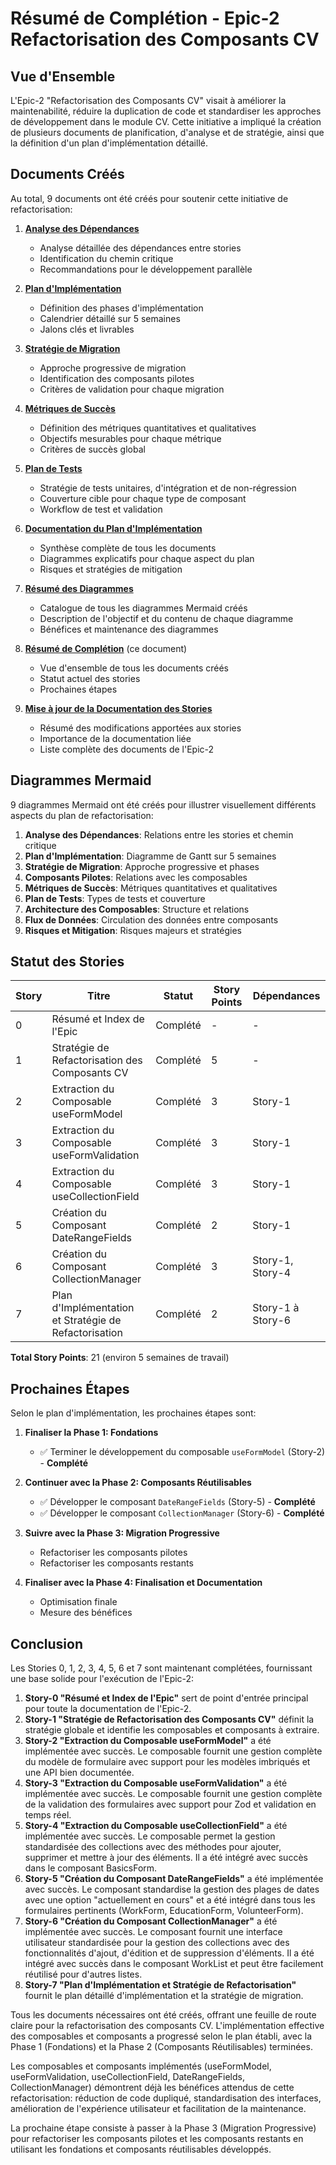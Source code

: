 # Résumé de Complétion - Epic-2 Refactorisation des Composants CV

## Vue d'Ensemble

L'Epic-2 "Refactorisation des Composants CV" visait à améliorer la maintenabilité, réduire la duplication de code et standardiser les approches de développement dans le module CV. Cette initiative a impliqué la création de plusieurs documents de planification, d'analyse et de stratégie, ainsi que la définition d'un plan d'implémentation détaillé.

## Documents Créés

Au total, 9 documents ont été créés pour soutenir cette initiative de refactorisation:

1. **[Analyse des Dépendances](./dependency-analysis.md)**

   - Analyse détaillée des dépendances entre stories
   - Identification du chemin critique
   - Recommandations pour le développement parallèle

2. **[Plan d'Implémentation](./implementation-plan.md)**

   - Définition des phases d'implémentation
   - Calendrier détaillé sur 5 semaines
   - Jalons clés et livrables

3. **[Stratégie de Migration](./migration-strategy.md)**

   - Approche progressive de migration
   - Identification des composants pilotes
   - Critères de validation pour chaque migration

4. **[Métriques de Succès](./success-metrics.md)**

   - Définition des métriques quantitatives et qualitatives
   - Objectifs mesurables pour chaque métrique
   - Critères de succès global

5. **[Plan de Tests](./test-plan.md)**

   - Stratégie de tests unitaires, d'intégration et de non-régression
   - Couverture cible pour chaque type de composant
   - Workflow de test et validation

6. **[Documentation du Plan d'Implémentation](./implementation-documentation.md)**

   - Synthèse complète de tous les documents
   - Diagrammes explicatifs pour chaque aspect du plan
   - Risques et stratégies de mitigation

7. **[Résumé des Diagrammes](./implementation-documentation-summary.md)**

   - Catalogue de tous les diagrammes Mermaid créés
   - Description de l'objectif et du contenu de chaque diagramme
   - Bénéfices et maintenance des diagrammes

8. **[Résumé de Complétion](./epic-2-completion-summary.md)** (ce document)

   - Vue d'ensemble de tous les documents créés
   - Statut actuel des stories
   - Prochaines étapes

9. **[Mise à jour de la Documentation des Stories](./story-documentation-update.md)**
   - Résumé des modifications apportées aux stories
   - Importance de la documentation liée
   - Liste complète des documents de l'Epic-2

## Diagrammes Mermaid

9 diagrammes Mermaid ont été créés pour illustrer visuellement différents aspects du plan de refactorisation:

1. **Analyse des Dépendances**: Relations entre les stories et chemin critique
2. **Plan d'Implémentation**: Diagramme de Gantt sur 5 semaines
3. **Stratégie de Migration**: Approche progressive et phases
4. **Composants Pilotes**: Relations avec les composables
5. **Métriques de Succès**: Métriques quantitatives et qualitatives
6. **Plan de Tests**: Types de tests et couverture
7. **Architecture des Composables**: Structure et relations
8. **Flux de Données**: Circulation des données entre composants
9. **Risques et Mitigation**: Risques majeurs et stratégies

## Statut des Stories

| Story | Titre                                                 | Statut   | Story Points | Dépendances       |
| ----- | ----------------------------------------------------- | -------- | ------------ | ----------------- |
| 0     | Résumé et Index de l'Epic                             | Complété | -            | -                 |
| 1     | Stratégie de Refactorisation des Composants CV        | Complété | 5            | -                 |
| 2     | Extraction du Composable useFormModel                 | Complété | 3            | Story-1           |
| 3     | Extraction du Composable useFormValidation            | Complété | 3            | Story-1           |
| 4     | Extraction du Composable useCollectionField           | Complété | 3            | Story-1           |
| 5     | Création du Composant DateRangeFields                 | Complété | 2            | Story-1           |
| 6     | Création du Composant CollectionManager               | Complété | 3            | Story-1, Story-4  |
| 7     | Plan d'Implémentation et Stratégie de Refactorisation | Complété | 2            | Story-1 à Story-6 |

**Total Story Points**: 21 (environ 5 semaines de travail)

## Prochaines Étapes

Selon le plan d'implémentation, les prochaines étapes sont:

1. **Finaliser la Phase 1: Fondations**

   - ✅ Terminer le développement du composable `useFormModel` (Story-2) - **Complété**

2. **Continuer avec la Phase 2: Composants Réutilisables**

   - ✅ Développer le composant `DateRangeFields` (Story-5) - **Complété**
   - ✅ Développer le composant `CollectionManager` (Story-6) - **Complété**

3. **Suivre avec la Phase 3: Migration Progressive**

   - Refactoriser les composants pilotes
   - Refactoriser les composants restants

4. **Finaliser avec la Phase 4: Finalisation et Documentation**
   - Optimisation finale
   - Mesure des bénéfices

## Conclusion

Les Stories 0, 1, 2, 3, 4, 5, 6 et 7 sont maintenant complétées, fournissant une base solide pour l'exécution de l'Epic-2:

1. **Story-0 "Résumé et Index de l'Epic"** sert de point d'entrée principal pour toute la documentation de l'Epic-2.
2. **Story-1 "Stratégie de Refactorisation des Composants CV"** définit la stratégie globale et identifie les composables et composants à extraire.
3. **Story-2 "Extraction du Composable useFormModel"** a été implémentée avec succès. Le composable fournit une gestion complète du modèle de formulaire avec support pour les modèles imbriqués et une API bien documentée.
4. **Story-3 "Extraction du Composable useFormValidation"** a été implémentée avec succès. Le composable fournit une gestion complète de la validation des formulaires avec support pour Zod et validation en temps réel.
5. **Story-4 "Extraction du Composable useCollectionField"** a été implémentée avec succès. Le composable permet la gestion standardisée des collections avec des méthodes pour ajouter, supprimer et mettre à jour des éléments. Il a été intégré avec succès dans le composant BasicsForm.
6. **Story-5 "Création du Composant DateRangeFields"** a été implémentée avec succès. Le composant standardise la gestion des plages de dates avec une option "actuellement en cours" et a été intégré dans tous les formulaires pertinents (WorkForm, EducationForm, VolunteerForm).
7. **Story-6 "Création du Composant CollectionManager"** a été implémentée avec succès. Le composant fournit une interface utilisateur standardisée pour la gestion des collections avec des fonctionnalités d'ajout, d'édition et de suppression d'éléments. Il a été intégré avec succès dans le composant WorkList et peut être facilement réutilisé pour d'autres listes.
8. **Story-7 "Plan d'Implémentation et Stratégie de Refactorisation"** fournit le plan détaillé d'implémentation et la stratégie de migration.

Tous les documents nécessaires ont été créés, offrant une feuille de route claire pour la refactorisation des composants CV. L'implémentation effective des composables et composants a progressé selon le plan établi, avec la Phase 1 (Fondations) et la Phase 2 (Composants Réutilisables) terminées.

Les composables et composants implémentés (useFormModel, useFormValidation, useCollectionField, DateRangeFields, CollectionManager) démontrent déjà les bénéfices attendus de cette refactorisation: réduction de code dupliqué, standardisation des interfaces, amélioration de l'expérience utilisateur et facilitation de la maintenance.

La prochaine étape consiste à passer à la Phase 3 (Migration Progressive) pour refactoriser les composants pilotes et les composants restants en utilisant les fondations et composants réutilisables développés.
